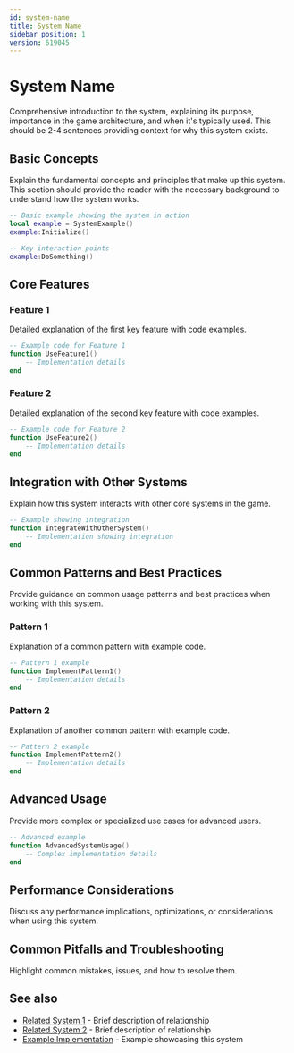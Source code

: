 ```yaml
---
id: system-name
title: System Name
sidebar_position: 1
version: 619045
---
```


# System Name

Comprehensive introduction to the system, explaining its purpose, importance in the game architecture, and when it's typically used. This should be 2-4 sentences providing context for why this system exists.

## Basic Concepts

Explain the fundamental concepts and principles that make up this system. This section should provide the reader with the necessary background to understand how the system works.

```lua
-- Basic example showing the system in action
local example = SystemExample()
example:Initialize()

-- Key interaction points
example:DoSomething()
```

## Core Features

### Feature 1

Detailed explanation of the first key feature with code examples.

```lua
-- Example code for Feature 1
function UseFeature1()
    -- Implementation details
end
```

### Feature 2

Detailed explanation of the second key feature with code examples.

```lua
-- Example code for Feature 2
function UseFeature2()
    -- Implementation details
end
```

## Integration with Other Systems

Explain how this system interacts with other core systems in the game.

```lua
-- Example showing integration
function IntegrateWithOtherSystem()
    -- Implementation showing integration
end
```

## Common Patterns and Best Practices

Provide guidance on common usage patterns and best practices when working with this system.

### Pattern 1

Explanation of a common pattern with example code.

```lua
-- Pattern 1 example
function ImplementPattern1()
    -- Implementation details
end
```

### Pattern 2

Explanation of another common pattern with example code.

```lua
-- Pattern 2 example
function ImplementPattern2()
    -- Implementation details
end
```

## Advanced Usage

Provide more complex or specialized use cases for advanced users.

```lua
-- Advanced example
function AdvancedSystemUsage()
    -- Complex implementation details
end
```

## Performance Considerations

Discuss any performance implications, optimizations, or considerations when using this system.

## Common Pitfalls and Troubleshooting

Highlight common mistakes, issues, and how to resolve them.

## See also

- [Related System 1](path-to-system1.md) - Brief description of relationship
- [Related System 2](path-to-system2.md) - Brief description of relationship
- [Example Implementation](path-to-example.md) - Example showcasing this system 